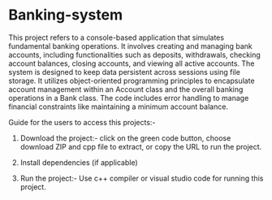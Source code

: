 # Banking-system
 This project refers to a console-based application that simulates fundamental banking operations. It involves creating and managing bank accounts, including functionalities such as deposits, withdrawals, checking account balances, closing accounts, and viewing all active accounts. The system is designed to keep data persistent across sessions using file storage. It utilizes object-oriented programming principles to encapsulate account management within an Account class and the overall banking operations in a Bank class.
 The code includes error handling to manage financial constraints like maintaining a minimum account balance.

Guide for the users to access this projects:-

1. Download the project:- click on the green code button, choose download ZIP and cpp file to extract, or copy the URL to run the project.

2. Install dependencies (if applicable)

3. Run the project:- Use c++ compiler or visual studio code for running this project.
